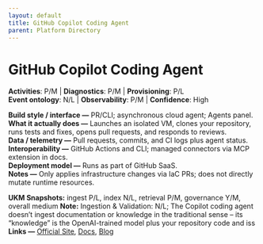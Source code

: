```yaml
---
layout: default
title: GitHub Copilot Coding Agent
parent: Platform Directory
---
```


# GitHub Copilot Coding Agent

**Activities**: P/M | **Diagnostics**: P/M | **Provisioning**: P/L  <br>
**Event ontology**: N/L | **Observability**: P/M | **Confidence**: High

**Build style / interface —** PR/CLI; asynchronous cloud agent; Agents panel.  
**What it actually does —** Launches an isolated VM, clones your repository, runs tests and fixes, opens pull requests, and responds to reviews.  
**Data / telemetry —** Pull requests, commits, and CI logs plus agent status.  
**Interoperability —** GitHub Actions and CLI; managed connectors via MCP extension in docs.  
**Deployment model —** Runs as part of GitHub SaaS.  
**Notes —** Only applies infrastructure changes via IaC PRs; does not directly mutate runtime resources.

**UKM Snapshots:**
ingest P/L, index N/L, retrieval P/M, governance Y/M, overall medium
**Note:** Ingestion & Validation: N/L; The Copilot coding agent doesn’t ingest documentation or knowledge in the traditional sense – its “knowledge” is the OpenAI-trained model plus your repository code and iss
**Links —** [Official Site](https://docs.github.com/en/copilot/concepts/agents/coding-agent/about-coding-agent), [Docs](https://docs.github.com/en/copilot/how-tos/use-copilot-agents/coding-agent), [Blog](https://www.theverge.com/news/669339/github-ai-coding-agent-fix-bugs)